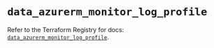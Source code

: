 # `data_azurerm_monitor_log_profile`

Refer to the Terraform Registry for docs: [`data_azurerm_monitor_log_profile`](https://registry.terraform.io/providers/hashicorp/azurerm/3.104.0/docs/data-sources/monitor_log_profile).
